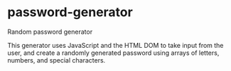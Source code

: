 # password-generator
Random password generator

This generator uses JavaScript and the HTML DOM to take input from the user, and create a randomly generated password using arrays of letters, numbers, and special characters.

